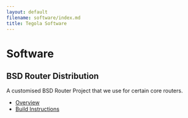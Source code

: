 ```yaml
---
layout: default
filename: software/index.md
title: Tegola Software
---
```


Software
========

BSD Router Distribution
-----------------------

A customised BSD Router Project that we use for certain core routers.

* [Overview](bsdrp/)
* [Build Instructions](bsdrp/build.html)


